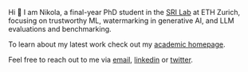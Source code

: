 Hi 👋 I am Nikola, a final-year PhD student in the [SRI Lab](https://www.sri.inf.ethz.ch/) at ETH Zurich, focusing on trustworthy ML, watermarking in generative AI, and LLM evaluations and benchmarking.

To learn about my latest work check out my [academic homepage](https://www.sri.inf.ethz.ch/people/nikola).

Feel free to reach out to me via [email](mailto:nikola.jovanovic@inf.ethz.ch), [linkedin](https://www.linkedin.com/in/nijovanovic/) or [twitter](https://twitter.com/ni_jovanovic).
